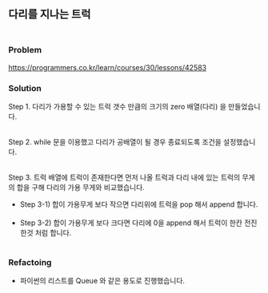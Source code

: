##  다리를 지나는 트럭<br/><br/>

### Problem 
https://programmers.co.kr/learn/courses/30/lessons/42583

### Solution

Step 1. 다리가 가용할 수 있는 트럭 갯수 만큼의 크기의 zero 배열(다리) 을 만들었습니다.<br/><br/>

Step 2. while 문을 이용했고 다리가 공배열이 될 경우 종료되도록 조건을 설정했습니다.<br/><br/>

Step 3. 트럭 배열에 트럭이 존재한다면 먼저 나올 트럭과 다리 내에 있는 트럭의 무게의 합을 구해 다리의 가용 무게와 비교했습니다.
- Step 3-1) 합이 가용무게 보다 작으면 다리위에 트럭을 pop 해서 append 합니다. <br/><br/>
- Step 3-2) 합이 가용무게 보다 크다면 다리에 0을 append 해서 트럭이 한칸 전진 한것 처럼 합니다.<br/><br/>


### Refactoing

- 파이썬의 리스트를 Queue 와 같은 용도로 진행했습니다. 















